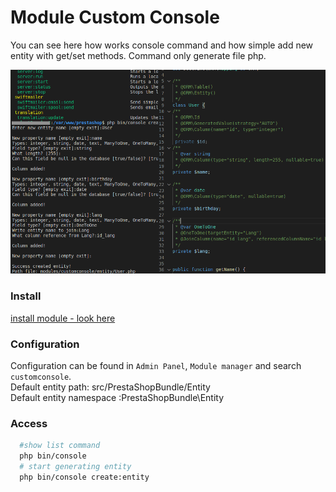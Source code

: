 # Module Custom Console
You can see here how works console command and how simple add new entity with get/set methods. Command only generate file php.



![alt text](screen.png "Title")

### Install
[install module - look here](https://github.com/damian-pm/prestashop_examples/tree/master/SimpleInstall.md)

### Configuration
Configuration can be found in `Admin Panel`, `Module manager` and search `customconsole`.\
Default entity path: src/PrestaShopBundle/Entity\
Default entity namespace :PrestaShopBundle\Entity

### Access
```bash
  #show list command
  php bin/console
  # start generating entity
  php bin/console create:entity
```
